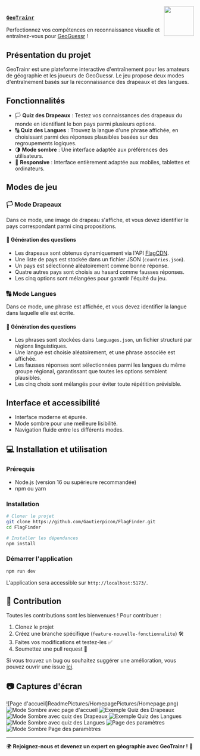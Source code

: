 <img src="src/assets/logo.svg" width="80px" align="right">

### [`GeoTrainr`](http://localhost:5173/FlagFinder#/)

Perfectionnez vos compétences en reconnaissance visuelle et entraînez-vous pour [GeoGuessr](https://www.geoguessr.com/) !

## Présentation du projet

GeoTrainr est une plateforme interactive d'entraînement pour les amateurs de géographie et les joueurs de GeoGuessr.
Le jeu propose deux modes d'entraînement basés sur la reconnaissance des drapeaux et des langues.

## Fonctionnalités

- 🏳️ **Quiz des Drapeaux** : Testez vos connaissances des drapeaux du monde en identifiant le bon pays parmi plusieurs options.
- 🔠 **Quiz des Langues** : Trouvez la langue d'une phrase affichée, en choisissant parmi des réponses plausibles basées sur des regroupements logiques.
- 🌗 **Mode sombre** : Une interface adaptée aux préférences des utilisateurs.
- 📱 **Responsive** : Interface entièrement adaptée aux mobiles, tablettes et ordinateurs.

## Modes de jeu

### 🏳️ Mode Drapeaux

Dans ce mode, une image de drapeau s'affiche, et vous devez identifier le pays correspondant parmi cinq propositions.

#### 🔹 Génération des questions
- Les drapeaux sont obtenus dynamiquement via l'API [FlagCDN](https://flagcdn.com/).
- Une liste de pays est stockée dans un fichier JSON (`countries.json`).
- Un pays est sélectionné aléatoirement comme bonne réponse.
- Quatre autres pays sont choisis au hasard comme fausses réponses.
- Les cinq options sont mélangées pour garantir l'équité du jeu.

### 🔠 Mode Langues

Dans ce mode, une phrase est affichée, et vous devez identifier la langue dans laquelle elle est écrite.

#### 🔹 Génération des questions
- Les phrases sont stockées dans `languages.json`, un fichier structuré par régions linguistiques.
- Une langue est choisie aléatoirement, et une phrase associée est affichée.
- Les fausses réponses sont sélectionnées parmi les langues du même groupe régional, garantissant que toutes les options semblent plausibles.
- Les cinq choix sont mélangés pour éviter toute répétition prévisible.

## Interface et accessibilité

- Interface moderne et épurée.
- Mode sombre pour une meilleure lisibilité.
- Navigation fluide entre les différents modes.

## 💻 Installation et utilisation

### Prérequis
- Node.js (version 16 ou supérieure recommandée)
- npm ou yarn

### Installation
```sh
# Cloner le projet
git clone https://github.com/Gautierpicon/FlagFinder.git
cd FlagFinder

# Installer les dépendances
npm install
```

### Démarrer l'application
```sh
npm run dev
```

L'application sera accessible sur `http://localhost:5173/`.

## 🎯 Contribution

Toutes les contributions sont les bienvenues ! Pour contribuer :
1. Clonez le projet 
2. Créez une branche spécifique (`feature-nouvelle-fonctionnalite`) 🛠
3. Faites vos modifications et testez-les ✅
4. Soumettez une pull request 📩

Si vous trouvez un bug ou souhaitez suggérer une amélioration, vous pouvez ouvrir une issue [ici](https://github.com/Gautierpicon/FlagFinder/issues/new).


## 📷 Captures d'écran

![Page d'accueil]ReadmePictures/HomepagePictures/Homepage.png)
![Mode Sombre avec page d'accueil](ReadmePictures/HomepagePictures/DarkHomepage.png)
![Exemple Quiz des Drapeaux](ReadmePictures/FlagsPictures/Flags.png)
![Mode Sombre avec quiz des Drapeaux](ReadmePictures/FlagsPictures/DarkFlags.png)
![Exemple Quiz des Langues](ReadmePictures/LanguagesPictures/Languages.png)
![Mode Sombre avec quiz des Langues](ReadmePictures/LanguagesPictures/DarkLanguages.png)
![Page des paramètres](ReadmePictures/SettingsPictures/Settings.png)
![Mode Sombre Page des paramètres](ReadmePictures/SettingsPictures/DarkSettings.png)

---

🌍 **Rejoignez-nous et devenez un expert en géographie avec GeoTrainr !** 🚀